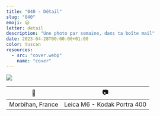 ```yaml
---
title: "040 - Détail"
slug: "040"
emoji: 😃
letter: detail
description: "Une photo par semaine, dans ta boîte mail"
date: 2023-04-28T00:00:00+01:00
color: tuscan
resources:
  - src: "cover.webp"
    name: "cover"
---
```

![](cover)

📍 | 📷
---|---
Morbihan, France | Leica M6 - Kodak Portra 400
